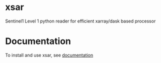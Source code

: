 # xsar

Sentinel1 Level 1 python reader for efficient xarray/dask based processor

# Documentation

To install and use xsar, see [documentation](https://cyclobs.ifremer.fr/static/sarwing_datarmor/xsar/)


